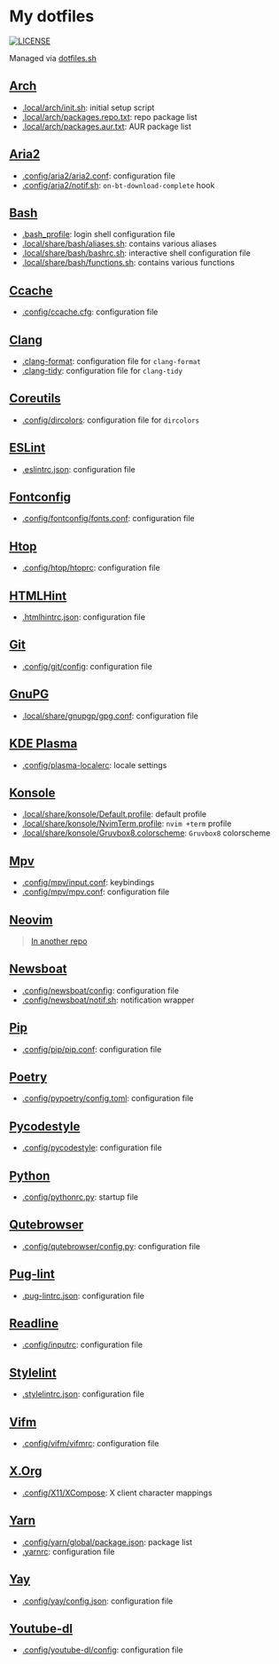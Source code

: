 # My dotfiles

[![LICENSE](https://img.shields.io/badge/license-MIT--0-blue.svg)](LICENSE "MIT No Attribution")

Managed via [dotfiles.sh](https://github.com/eli-schwartz/dotfiles.sh)

## [Arch](https://www.archlinux.org/)

* [.local/arch/init.sh](.local/arch/init.sh): initial setup script
* [.local/arch/packages.repo.txt](.local/arch/packages.repo.txt): repo package list
* [.local/arch/packages.aur.txt](.local/arch/packages.aur.txt): AUR package list

## [Aria2](https://aria2.github.io/)

* [.config/aria2/aria2.conf](.config/aria2/aria2.conf): configuration file
* [.config/aria2/notif.sh](.config/aria2/notif.sh): `on-bt-download-complete` hook

## [Bash](https://www.gnu.org/software/bash/)

* [.bash_profile](.bash_profile): login shell configuration file
* [.local/share/bash/aliases.sh](.local/share/bash/aliases.sh): contains various aliases
* [.local/share/bash/bashrc.sh](.local/share/bash/bashrc.sh): interactive shell configuration file
* [.local/share/bash/functions.sh](.local/share/bash/functions.sh): contains various functions

## [Ccache](https://github.com/ccache/ccache)

* [.config/ccache.cfg](.config/ccache.cfg): configuration file

## [Clang](https://clang.llvm.org/)

* [.clang-format](.clang-format): configuration file for `clang-format`
* [.clang-tidy](.clang-tidy): configuration file for `clang-tidy`

## [Coreutils](https://www.gnu.org/software/coreutils/)

* [.config/dircolors](.config/dircolors): configuration file for `dircolors`

## [ESLint](https://eslint.org/)

* [.eslintrc.json](.eslintrc.json): configuration file

## [Fontconfig](https://www.freedesktop.org/wiki/Software/fontconfig/)

* [.config/fontconfig/fonts.conf](.config/fontconfig/fonts.conf): configuration file

## [Htop](https://hisham.hm/htop/)

* [.config/htop/htoprc](.config/htop/htoprc): configuration file

## [HTMLHint](https://github.com/htmlhint/HTMLHint)

* [.htmlhintrc.json](.htmlhintrc.json): configuration file

## [Git](https://git-scm.com/)

* [.config/git/config](.config/git/config): configuration file

## [GnuPG](https://gnupg.org/)

* [.local/share/gnupgp/gpg.conf](.local/share/gnupg/gpg.conf): configuration file

## [KDE Plasma](https://kde.org/plasma-desktop)

* [.config/plasma-localerc](.config/plasma-localerc): locale settings

## [Konsole](https://konsole.kde.org/)

* [.local/share/konsole/Default.profile](.local/share/konsole/Default.profile): default profile
* [.local/share/konsole/NvimTerm.profile](.local/share/konsole/NvimTerm.profile): `nvim +term` profile
* [.local/share/konsole/Gruvbox8.colorscheme](.local/share/konsole/Gruvbox8.colorscheme): `Gruvbox8` colorscheme

## [Mpv](https://mpv.io/)

* [.config/mpv/input.conf](.config/mpv/input.conf): keybindings
* [.config/mpv/mpv.conf](.config/mpv/mpv.conf): configuration file

## [Neovim](https://neovim.io/)

> [In another repo](https://github.com/ObserverOfTime/dotnvim)

## [Newsboat](https://newsboat.org/)

* [.config/newsboat/config](.config/newsboat/config): configuration file
* [.config/newsboat/notif.sh](.config/newsboat/notif.sh): notification wrapper

## [Pip](https://pypi.org/project/pip/)

* [.config/pip/pip.conf](.config/pip/pip.conf): configuration file

## [Poetry](https://poetry.eustace.io/)

* [.config/pypoetry/config.toml](.config/pypoetry/config.toml): configuration file

## [Pycodestyle](http://pycodestyle.pycqa.org/en/latest/)

* [.config/pycodestyle](.config/pycodestyle): configuration file

## [Python](https://www.python.org/)

* [.config/pythonrc.py](.config/pythonrc.py): startup file

## [Qutebrowser](https://www.qutebrowser.org/)

* [.config/qutebrowser/config.py](.config/qutebrowser/config.py): configuration file

## [Pug-lint](https://github.com/pugjs/pug-lint)

* [.pug-lintrc.json](.pug-lintrc.json): configuration file

## [Readline](https://tiswww.case.edu/php/chet/readline/rltop.html)

* [.config/inputrc](.config/inputrc): configuration file

## [Stylelint](https://stylelint.io/)

* [.stylelintrc.json](.stylelintrc.json): configuration file

## [Vifm](https://vifm.info/)

* [.config/vifm/vifmrc](.config/vifm/vifmrc): configuration file

## [X.Org](https://www.x.org/wiki/)

* [.config/X11/XCompose](.config/X11/XCompose): X client character mappings

## [Yarn](https://yarnpkg.com/lang/en/)

* [.config/yarn/global/package.json](.config/yarn/global/package.json): package list
* [.yarnrc](.yarnrc): configuration file

## [Yay](https://github.com/Jguer/yay)

* [.config/yay/config.json](.config/yay/config.json): configuration file

## [Youtube-dl](https://ytdl-org.github.io/youtube-dl/)

* [.config/youtube-dl/config](.config/youtube-dl/config): configuration file
